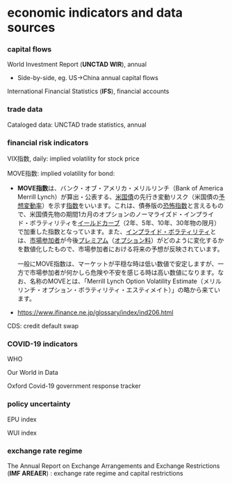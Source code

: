 # economic indicators and data sources

### capital flows

World Investment Report (**UNCTAD WIR**), annual

- Side-by-side, eg. US->China annual capital flows

International Financial Statistics (**IFS**), financial accounts



### trade data

Cataloged data: UNCTAD trade statistics, annual



### financial risk indicators

VIX指数, daily: implied volatility for stock price

MOVE指数: implied volatility for bond: 

- **MOVE指数**は、バンク・オブ・アメリカ・メリルリンチ（Bank of America Merrill Lynch）が算出・公表する、[米国債](https://www.ifinance.ne.jp/glossary/bond/bon160.html)の先行き変動リスク（米国債の[予想変動率](https://www.ifinance.ne.jp/glossary/derivatives/der078.html)）を示す[指数](https://www.ifinance.ne.jp/glossary/index/ind045.html)をいいます。これは、債券版の[恐怖指数](https://www.ifinance.ne.jp/glossary/index/ind202.html)と言えるもので、米国債先物の期間1カ月のオプションのノーマライズド・インプライド・ボラティリティを[イールドカーブ](https://www.ifinance.ne.jp/glossary/market/mar001.html)（2年、5年、10年、30年物の限月）で加重した指数となっています。また、[インプライド・ボラティリティ](https://www.ifinance.ne.jp/glossary/derivatives/der027.html)とは、[市場参加者](https://www.ifinance.ne.jp/glossary/market/mar138.html)が今後[プレミアム](https://www.ifinance.ne.jp/glossary/derivatives/der029.html)（[オプション料](https://www.ifinance.ne.jp/glossary/derivatives/der031.html)）がどのように変化するかを数値化したもので、市場参加者における将来の予想が反映されています。

  一般にMOVE指数は、マーケットが平穏な時は低い数値で安定しますが、一方で市場参加者が何かしら危険や不安を感じる時は高い数値になります。なお、名称のMOVEとは、「Merrill Lynch Option Volatility Estimate（メリルリンチ・オプション・ボラティリティ・エスティメイト）」の略から来ています。

- https://www.ifinance.ne.jp/glossary/index/ind206.html

CDS: credit default swap



### COVID-19 indicators

WHO

Our World in Data

Oxford Covid-19 government response tracker



### policy uncertainty

EPU index

WUI index



### exchange rate regime

The Annual Report on Exchange Arrangements and Exchange Restrictions (**IMF AREAER**) : exchange rate regime and capital restrictions